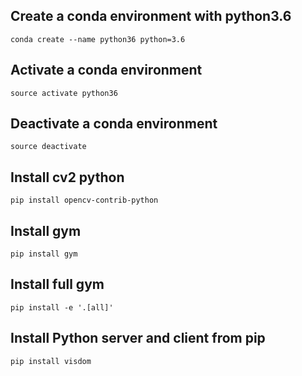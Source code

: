 ## Create a conda environment with python3.6
`conda create --name python36 python=3.6`

## Activate a conda environment
`source activate python36`

## Deactivate a conda environment
`source deactivate`

## Install cv2 python 
`pip install opencv-contrib-python`

## Install gym 
`pip install gym`

## Install full gym 
`pip install -e '.[all]'`

## Install Python server and client from pip
`pip install visdom`
